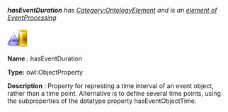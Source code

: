 ___hasEventDuration__ 
 has
 [Category:OntologyElement](../../Category/OntologyElement "Category:OntologyElement") 
 and is an
 [element of](../../Property/ElementOf "Property:ElementOf") 
[EventProcessing](../../Submissions/EventProcessing "Submissions:EventProcessing")_




  





[![ObjectProperty](../public/images/thumb/c/c3/ObjectProperty.gif/45px-ObjectProperty.gif)](../../Image/ObjectProperty.gif "ObjectProperty")


__Name__ 
 : hasEventDuration
 



__Type:__ 
 owl:ObjectProperty
 



__Description__ 
 : Property for represting a time interval of an event object, rather than a time point. Alternative is to define several time points, using the subproperties of the datatype property hasEventObjectTime.